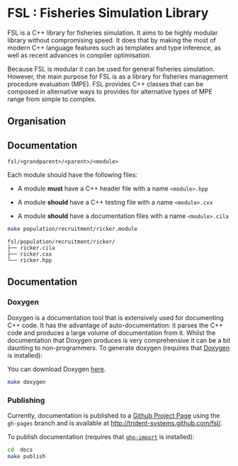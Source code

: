 # FSL : Fisheries Simulation Library

FSL is a C++ library for fisheries simulation.
It aims to be highly modular library without compromising speed.
It does that by making the most of modern C++ language features such as templates
and type inference, as well as recent advances in compiler optimisation. 

Because FSL is modular it can be used for general fisheries simulation.
However, the main purpose for FSL is as a library for fisheries management procedure evaluation (MPE).
FSL provides C++ classes that can be composed in alternative ways to 
provides for alternative types of MPE range from simple to complex.

## Organisation



## Documentation

`fsl/<grandparent>/<parent>/<module>`

Each module should have the following files:

- A module __must__ have a C++ header file with a name `<module>.hpp`

- A module __should__ have a C++ testing file with a name `<module>.cxx`

- A module __should__ have a documentation files with a name `<module>.cila`


```sh
make population/recruitment/ricker.module
```

```
fsl/population/recruitment/ricker/
├── ricker.cila
├── ricker.cxx
└── ricker.hpp
```

## Documentation

### Doxygen

Doxygen is a documentation tool that is extensively used for documenting C++ code.
It has the advantage of auto-documentation: it parses the C++ code and produces
a large volume of documentation from it. Whilst the documentation that Doxygen produces is
very comprehensive it can be a bit daunting to non-programmers.
To generate doxygen (requires that [Doxygen](http://www.stack.nl/~dimitri/doxygen/index.html) is installed):

You can download Doxygen [here](http://www.stack.nl/~dimitri/doxygen/download.html#latestsrc).

```sh
make doxygen
```

### Publishing

Currently, documentation is published to a [Github Project Page](http:http://pages.github.com/) using the 
`gh-pages` branch and is available at <a href="http://trident-systems.github.com/fsl/index.html">http://trident-systems.github.com/fsl/</a>.

To publish documentation (requires that [`ghp-import`](https://pypi.python.org/pypi/ghp-import) is installed):

```sh
cd  docs
make publish
```
